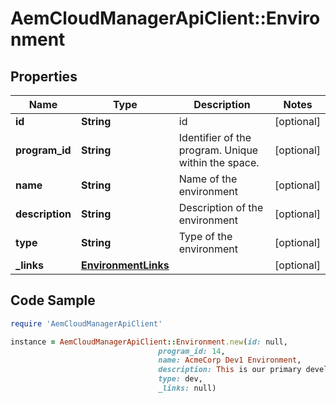# AemCloudManagerApiClient::Environment

## Properties

Name | Type | Description | Notes
------------ | ------------- | ------------- | -------------
**id** | **String** | id | [optional] 
**program_id** | **String** | Identifier of the program. Unique within the space. | [optional] 
**name** | **String** | Name of the environment | [optional] 
**description** | **String** | Description of the environment | [optional] 
**type** | **String** | Type of the environment | [optional] 
**_links** | [**EnvironmentLinks**](EnvironmentLinks.md) |  | [optional] 

## Code Sample

```ruby
require 'AemCloudManagerApiClient'

instance = AemCloudManagerApiClient::Environment.new(id: null,
                                 program_id: 14,
                                 name: AcmeCorp Dev1 Environment,
                                 description: This is our primary development environment,
                                 type: dev,
                                 _links: null)
```


